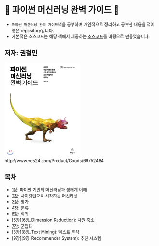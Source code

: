 # :sauropod: 파이썬 머신러닝 완벽 가이드 :sauropod:
- `파이썬 머신러닝 완벽 가이드`책을 공부하며 개인적으로 정리하고 공부한 내용을 적어놓은 repository입니다.
- 기본적은 소스코드는 해당 책에서 제공하는 [소스코드](https://github.com/chulminkw/PerfectGuide)를 바탕으로 만들었습니다.

## 저자: 권철민
<img src="img/book_cover.jpg" width="250">
http://www.yes24.com/Product/Goods/69752484

## 목차
  * [1장](1장_Numpy_Pandas): 파이썬 기반의 머신러닝과 생태계 이해
  * [2장](2장_Scikit_learn): 사이킷런으로 시작하는 머신러닝
  * [3장](3장_Evaluation): 평가
  * [4장](4장_Classification): 분류
  * [5장](5장_Regression): 회귀
  * [6장](6장_Dimension Reduction): 차원 축소
  * [7장](7장_Clustering): 군집화
  * [8장](8장_Text Mining): 텍스트 분석
  * [9장](9장_Recommender System): 추천 시스템

